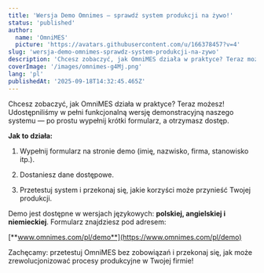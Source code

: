 ```yaml
---
title: 'Wersja Demo Omnimes – sprawdź system produkcji na żywo!'
status: 'published'
author:
  name: 'OmniMES'
  picture: 'https://avatars.githubusercontent.com/u/166378457?v=4'
slug: 'wersja-demo-omnimes-sprawdz-system-produkcji-na-zywo'
description: 'Chcesz zobaczyć, jak OmniMES działa w praktyce? Teraz możesz! Udostępniliśmy w pełni funkcjonalną wersję demonstracyjną naszego systemu — po prostu wypełnij krótki formularz, a otrzymasz dostęp.'
coverImage: '/images/omnimes-g4Mj.png'
lang: 'pl'
publishedAt: '2025-09-18T14:32:45.465Z'
---
```


Chcesz zobaczyć, jak OmniMES działa w praktyce? Teraz możesz! Udostępniliśmy w pełni funkcjonalną wersję demonstracyjną naszego systemu — po prostu wypełnij krótki formularz, a otrzymasz dostęp.

**Jak to działa:**

1. Wypełnij formularz na stronie demo (imię, nazwisko, firma, stanowisko itp.).

2. Dostaniesz dane dostępowe.

3. Przetestuj system i przekonaj się, jakie korzyści może przynieść Twojej produkcji.

Demo jest dostępne w wersjach językowych: **polskiej, angielskiej i niemieckiej**. Formularz znajdziesz pod adresem: 

[**www.omnimes.com/pl/demo**](https://www.omnimes.com/pl/demo)

Zachęcamy: przetestuj OmniMES bez zobowiązań i przekonaj się, jak może zrewolucjonizować procesy produkcyjne w Twojej firmie!